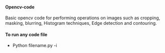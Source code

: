 #### Opencv-code

Basic opencv code for performing operations on images such as cropping, masking, blurring, Histogram techniques, Edge detection and contouring.
#### To run any code file
* Python filename.py -i <path to input image>
  
